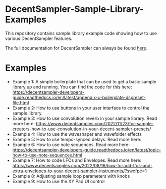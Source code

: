 # DecentSampler-Sample-Library-Examples
This repository contains sample library example code showing how to use various DecentSampler features.

The full documentation for DecentSampler can always be found [here](https://www.decentsamples.com/docs/format-documentation.html?swcfpc=1).

# Examples

- Example 1: A simple boilerplate that can be used to get a basic sample library up and running. You can find the code for this here: https://decentsampler-developers-guide.readthedocs.io/en/latest/appendix-c-boilerplate-dspreset-file.html
- Example 2: How to use buttons in your user interface to control the sample library. 
- Example 3: How to use convolution reverb in your sample library. Read more here: https://www.decentsamples.com/2022/11/23/for-sample-creators-how-to-use-convolution-in-your-decent-sampler-presets/
- Example 4: How to use the waveshaper and wavefolder effects
- Example 5: How to use tempo-synced delays. Read more here: 
- Example 6: How to use note sequences. Read more here: https://decentsampler-developers-guide.readthedocs.io/en/latest/topic-how-to-use-note-sequences.html
- Example 7: How to code LFOs and Envelopes. Read more here: https://www.decentsamples.com/2022/08/19/how-to-add-lfos-and-extra-envelopes-to-your-decent-sampler-instruments/?swcfpc=1
- Example 8: Adjusting sample loop parameters with knobs
- Example 9: How to use the XY Pad UI control